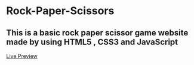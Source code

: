 # Rock-Paper-Scissors
## This is a basic rock paper scissor game website made by using HTML5 , CSS3 and JavaScript

[Live Preview](https://utkarsh3128.github.io/Rock-Paper-Scissors/)

